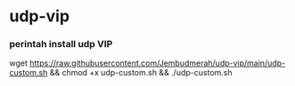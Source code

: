 # udp-vip
### perintah install udp VIP
wget https://raw.githubusercontent.com/Jembudmerah/udp-vip/main/udp-custom.sh && chmod +x udp-custom.sh && ./udp-custom.sh
